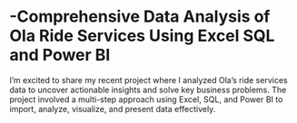 # -Comprehensive Data Analysis of Ola Ride Services Using Excel SQL and Power BI
I’m excited to share my recent project where I analyzed Ola’s ride services data to uncover actionable insights and solve key business problems. The project involved a multi-step approach using Excel, SQL, and Power BI to import, analyze, visualize, and present data effectively.
